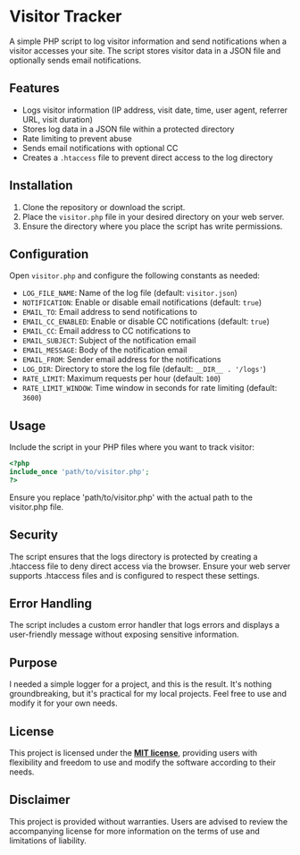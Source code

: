# Visitor Tracker

A simple PHP script to log visitor information and send notifications when a visitor accesses your site. The script stores visitor data in a JSON file and optionally sends email notifications.

## Features

- Logs visitor information (IP address, visit date, time, user agent, referrer URL, visit duration)
- Stores log data in a JSON file within a protected directory
- Rate limiting to prevent abuse
- Sends email notifications with optional CC
- Creates a `.htaccess` file to prevent direct access to the log directory

## Installation

1. Clone the repository or download the script.
2. Place the `visitor.php` file in your desired directory on your web server.
3. Ensure the directory where you place the script has write permissions.

## Configuration

Open `visitor.php` and configure the following constants as needed:

- `LOG_FILE_NAME`: Name of the log file (default: `visitor.json`)
- `NOTIFICATION`: Enable or disable email notifications (default: `true`)
- `EMAIL_TO`: Email address to send notifications to
- `EMAIL_CC_ENABLED`: Enable or disable CC notifications (default: `true`)
- `EMAIL_CC`: Email address to CC notifications to
- `EMAIL_SUBJECT`: Subject of the notification email
- `EMAIL_MESSAGE`: Body of the notification email
- `EMAIL_FROM`: Sender email address for the notifications
- `LOG_DIR`: Directory to store the log file (default: `__DIR__ . '/logs'`)
- `RATE_LIMIT`: Maximum requests per hour (default: `100`)
- `RATE_LIMIT_WINDOW`: Time window in seconds for rate limiting (default: `3600`)

## Usage

Include the script in your PHP files where you want to track visitor:

```php
<?php
include_once 'path/to/visitor.php';
?>
```

Ensure you replace 'path/to/visitor.php' with the actual path to the visitor.php file.

## Security
The script ensures that the logs directory is protected by creating a .htaccess file to deny direct access via the browser. Ensure your web server supports .htaccess files and is configured to respect these settings.

## Error Handling
The script includes a custom error handler that logs errors and displays a user-friendly message without exposing sensitive information.

## Purpose
I needed a simple logger for a project, and this is the result. It's nothing groundbreaking, but it's practical for my local projects. Feel free to use and modify it for your own needs.

## License
This project is licensed under the **[MIT license](https://github.com/ot2i7ba/PHPvisitor/blob/main/LICENSE)**, providing users with flexibility and freedom to use and modify the software according to their needs.

## Disclaimer
This project is provided without warranties. Users are advised to review the accompanying license for more information on the terms of use and limitations of liability.
